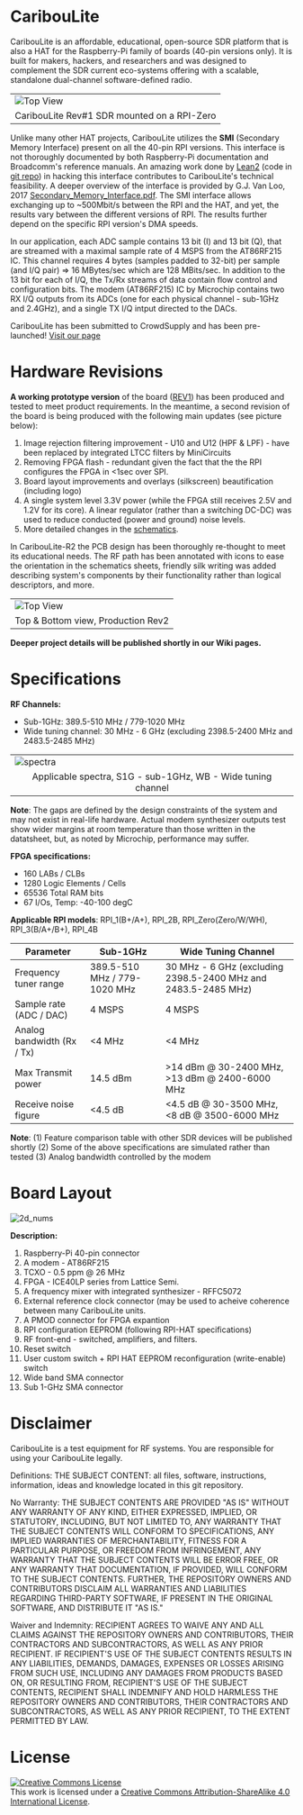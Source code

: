 # CaribouLite
CaribouLite is an affordable, educational, open-source SDR platform that is also a HAT for the Raspberry-Pi family of boards (40-pin versions only). It is built for makers, hackers, and researchers and was designed to complement the SDR current eco-systems offering with a scalable, standalone dual-channel software-defined radio. 

<table>
  <tr>
    <td><img src="hardware/rev1/DSC_1044.jpg" alt="Top View"></td>
  </tr>
  <tr>
    <td>CaribouLite Rev#1 SDR mounted on a RPI-Zero</td>
  </tr>
</table>

Unlike many other HAT projects, CaribouLite utilizes the <B>SMI</B> (Secondary Memory Interface) present on all the 40-pin RPI versions. This interface is not thoroughly documented by both Raspberry-Pi documentation and Broadcomm's reference manuals. An amazing work done by [Lean2](https://iosoft.blog/2020/07/16/raspberry-pi-smi/) (code in [git repo](https://github.com/jbentham/rpi)) in hacking this interface contributes to CaribouLite's technical feasibility. A deeper overview of the interface is provided by G.J. Van Loo, 2017 [Secondary_Memory_Interface.pdf](docs/smi/Secondary%20Memory%20Interface.pdf). The SMI interface allows exchanging up to ~500Mbit/s between the RPI and the HAT, and yet, the results vary between the different versions of RPI. The results further depend on the specific RPI version's DMA speeds.

In our application, each ADC sample contains 13 bit (I) and 13 bit (Q), that are streamed with a maximal sample rate of 4 MSPS from the AT86RF215 IC. This channel requires 4 bytes (samples padded to 32-bit) per sample (and I/Q pair) => 16 MBytes/sec which are 128 MBits/sec. In addition to the 13 bit for each of I/Q, the Tx/Rx streams of data contain flow control and configuration bits. The modem (AT86RF215) IC by Microchip contains two RX I/Q outputs from its ADCs (one for each physical channel - sub-1GHz and 2.4GHz), and a single TX I/Q intput directed to the DACs.

CaribouLite has been submitted to CrowdSupply and has been pre-launched! [Visit our page](https://www.crowdsupply.com/cariboulabs/cariboulite)

# Hardware Revisions
**A working prototype version** of the board ([REV1](hardware/rev1)) has been produced and tested to meet product requirements. 
In the meantime, a second revision of the board is being produced with the following main updates (see picture below):
1. Image rejection filtering improvement - U10 and U12 (HPF & LPF) - have been replaced by integrated LTCC filters by MiniCircuits
2. Removing FPGA flash - redundant given the fact that the the RPI configures the FPGA in <1sec over SPI.
3. Board layout improvements and overlays (silkscreen) beautification (including logo)
4. A single system level 3.3V power (while the FPGA still receives 2.5V and 1.2V for its core). A linear regulator (rather than a switching DC-DC) was used to reduce conducted (power and ground) noise levels.
5. More detailed changes in the [schematics](hardware/rev2/schematics/cariboulite_r2_sch.PDF).

In CaribouLite-R2 the PCB design has been thoroughly re-thought to meet its educational needs. The RF path has been annotated with icons to ease the orientation in the schematics sheets, friendly silk writing was added describing system's components by their functionality rather than logical descriptors, and more.

<table>
  <tr>
    <td><img src="hardware/rev2/pictures/cad_image_bw.png" alt="Top View"></td>
  </tr>
  <tr>
    <td>Top & Bottom view, Production Rev2</td>
  </tr>
</table>

**Deeper project details will be published shortly in our Wiki pages.**

# Specifications

<B>RF Channels:</B>
- Sub-1GHz: 389.5-510 MHz / 779-1020 MHz
- Wide tuning channel: 30 MHz - 6 GHz (excluding 2398.5-2400 MHz and 2483.5-2485 MHz)

<table>
  <tr>
    <td><img src="hardware/rev1/frequencies.png" alt="spectra"></td>
  </tr>
  <tr>
    <td style="text-align:center">Applicable spectra, S1G - sub-1GHz, WB - Wide tuning channel</td>
  </tr>
</table>
<B>Note</B>: 
The gaps are defined by the design constraints of the system and may not exist in real-life hardware. Actual modem synthesizer outputs test show wider margins at room temperature than those written in the datatsheet, but, as noted by Microchip, performance may suffer.


<B>FPGA specifications:</B>
- 160 LABs / CLBs
- 1280 Logic Elements / Cells
- 65536 Total RAM bits
- 67 I/Os, Temp: -40-100 degC

<B>Applicable RPI models</B>: RPI_1(B+/A+), RPI_2B, RPI_Zero(Zero/W/WH), RPI_3(B/A+/B+), RPI_4B

Parameter                  |  Sub-1GHz                    | Wide Tuning Channel
---------------------------|------------------------------|------------------------------------------------------------------
Frequency tuner range      | 389.5-510 MHz / 779-1020 MHz | 30 MHz - 6 GHz (excluding 2398.5-2400 MHz and 2483.5-2485 MHz)
Sample rate (ADC / DAC)    | 4 MSPS                       | 4 MSPS
Analog bandwidth (Rx / Tx) | <4 MHz                       | <4 MHz
Max Transmit power         | 14.5 dBm                     | >14 dBm @ 30-2400 MHz, >13 dBm @ 2400-6000 MHz
Receive noise figure       | <4.5 dB                      | <4.5 dB @ 30-3500 MHz, <8 dB @ 3500-6000 MHz

<B>Note</B>: 
(1) Feature comparison table with other SDR devices will be published shortly
(2) Some of the above specifications are simulated rather than tested
(3) Analog bandwidth controlled by the modem

# Board Layout
![2d_nums](hardware/rev1/2d_nums.png)

<B>Description:</B>
1. Raspberry-Pi 40-pin connector
2. A modem - AT86RF215
3. TCXO - 0.5 ppm @ 26 MHz
4. FPGA - ICE40LP series from Lattice Semi.
5. A frequency mixer with integrated synthesizer - RFFC5072
6. External reference clock connector (may be used to acheive coherence between many CaribouLite units.
7. A PMOD connector for FPGA expantion
8. RPI configuration EEPROM (following RPI-HAT specifications)
9. RF front-end - switched, amplifiers, and filters.
10. Reset switch
11. User custom switch + RPI HAT EEPROM reconfiguration (write-enable) switch
12. Wide band SMA connector
13. Sub 1-GHz SMA connector

# Disclaimer
CaribouLite is a test equipment for RF systems. You are responsible for using your CaribouLite legally.

Definitions: THE SUBJECT CONTENT: all files, software, instructions, information, ideas and knowledge located in this git repository.

No Warranty: THE SUBJECT CONTENTS ARE PROVIDED "AS IS" WITHOUT ANY WARRANTY OF ANY KIND, EITHER EXPRESSED, IMPLIED, OR STATUTORY, INCLUDING, BUT NOT LIMITED TO, ANY WARRANTY THAT THE SUBJECT CONTENTS WILL CONFORM TO SPECIFICATIONS, ANY IMPLIED WARRANTIES OF MERCHANTABILITY, FITNESS FOR A PARTICULAR PURPOSE, OR FREEDOM FROM INFRINGEMENT, ANY WARRANTY THAT THE SUBJECT CONTENTS WILL BE ERROR FREE, OR ANY WARRANTY THAT DOCUMENTATION, IF PROVIDED, WILL CONFORM TO THE SUBJECT CONTENTS. FURTHER, THE REPOSITORY OWNERS AND CONTRIBUTORS DISCLAIM ALL WARRANTIES AND LIABILITIES REGARDING THIRD-PARTY SOFTWARE, IF PRESENT IN THE ORIGINAL SOFTWARE, AND DISTRIBUTE IT "AS IS."

Waiver and Indemnity: RECIPIENT AGREES TO WAIVE ANY AND ALL CLAIMS AGAINST THE REPOSITORY OWNERS AND CONTRIBUTORS, THEIR CONTRACTORS AND SUBCONTRACTORS, AS WELL AS ANY PRIOR RECIPIENT. IF RECIPIENT'S USE OF THE SUBJECT CONTENTS RESULTS IN ANY LIABILITIES, DEMANDS, DAMAGES, EXPENSES OR LOSSES ARISING FROM SUCH USE, INCLUDING ANY DAMAGES FROM PRODUCTS BASED ON, OR RESULTING FROM, RECIPIENT'S USE OF THE SUBJECT CONTENTS, RECIPIENT SHALL INDEMNIFY AND HOLD HARMLESS THE REPOSITORY OWNERS AND CONTRIBUTORS, THEIR CONTRACTORS AND SUBCONTRACTORS, AS WELL AS ANY PRIOR RECIPIENT, TO THE EXTENT PERMITTED BY LAW.

# License
<a rel="license" href="http://creativecommons.org/licenses/by-sa/4.0/"><img alt="Creative Commons License" style="border-width:0" src="https://i.creativecommons.org/l/by-sa/4.0/88x31.png" /></a><br />This work is licensed under a <a rel="license" href="http://creativecommons.org/licenses/by-sa/4.0/">Creative Commons Attribution-ShareAlike 4.0 International License</a>.
